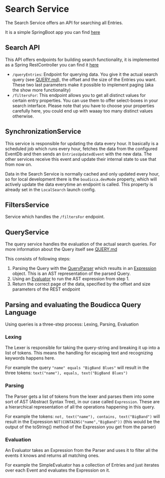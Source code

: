 # Search Service

The Search Service offers an API for searching all Entries.

It is a simple SpringBoot app you can find [here](../../boudicca.base/search)

## Search API

This API offers endpoints for building search functionality, it is implemented as a Spring RestController you can find it [here](../../boudicca.base/search/src/main/kotlin/base/boudicca/search/controller/SearchController.kt)

* `/queryEntries`: Endpoint for querying data. You give it the actual search query (see [QUERY.md](../QUERY.md)), the offset and the size of the Entries you want. These two last parameters make it possible to implement paging (aka the show more functionality)
* `/filtersFor`: This endpoint allows you to get all distinct values for certain entry properties. You can use them to offer select-boxes in your search interface. Please note that you have to choose your properties carefully here, you could end up with waaay too many distinct values otherwise.

## SynchronizationService

This service is responsible for updating the data every hour. It basically is a scheduled job which runs every hour, fetches the data from the configured EventDb and then sends an `EntriesUpdatedEvent` with the new data. The other services receive this event and update their internal state to use that from now on.

Data in the Search Service is normally cached and only updated every hour, so for local development there is the `boudicca.devMode` property, which will actively update the data everytime an endpoint is called.
This property is already set in the `LocalSearch` launch config.

## FiltersService

Service which handles the `/filtersFor` endpoint.

## QueryService

The query service handles the evaluation of the actual search queries. For more information about the Query itself see [QUERY.md](../QUERY.md)

This consists of following steps:

1. Parsing the Query with the [QueryParser](../../boudicca.base/search/src/main/kotlin/base/boudicca/search/service/query/QueryParser.kt) which results in an [Expression](../../boudicca.base/search/src/main/kotlin/base/boudicca/search/service/query/Expression.kt) object. This is an AST representation of the parsed Query.
2. Using an [Evaluator](../../boudicca.base/query-lib/src/main/kotlin/base/boudicca/query/evaluator/Evaluator.kt) to run the AST expression from step 1.
3. Return the correct page of the data, specified by the offset and size parameters of the REST endpoint

## Parsing and evaluating the Boudicca Query Language

Using queries is a three-step process: Lexing, Parsing, Evaluation

### Lexing

The Lexer is responsible for taking the query-string and breaking it up into a list of tokens. This means the handling
for escaping text and recognizing keywords happens here.

For example the query `"name" equals "BigBand Blues"` will result in the three
tokens: `text("name"), equals, text("BigBand Blues")`

### Parsing

The Parser gets a list of tokens from the lexer and parses them into some sort of AST (Abstract Syntax Tree), in our
case called `Expression`. These are a hierarchical representation of all the operations happening in this query.

For example the tokens: `not, text("name"), contains, text("BigBand")` will result in the
Expression `NOT(CONTAINS("name","BigBand"))` (this would be the output of the toString() method of the Expression you
get from the parser)

### Evaluation

An Evaluator takes an Expression from the Parser and uses it to filter all the events it knows and returns all
matching ones.

For example the SimpleEvaluator has a collection of Entries and just iterates over each Event and evaluates the Expression on it.